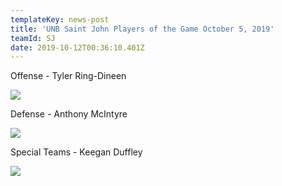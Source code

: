 ```yaml
---
templateKey: news-post
title: 'UNB Saint John Players of the Game October 5, 2019'
teamId: SJ
date: 2019-10-12T00:36:10.401Z
---
```

Offense - Tyler Ring-Dineen

![](/img/offense-tyler-ring-dineed.jpg)

Defense - Anthony McIntyre

![](/img/st-anthony-mcintyre.jpg)

Special Teams - Keegan Duffley

![](/img/st-keegan-duffley.jpg)
